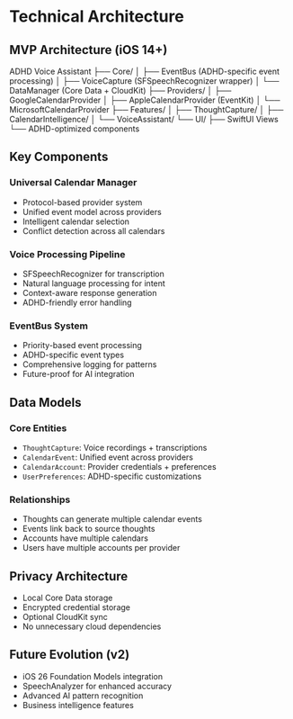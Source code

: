 # Technical Architecture

## MVP Architecture (iOS 14+)


ADHD Voice Assistant
├── Core/
│   ├── EventBus (ADHD-specific event processing)
│   ├── VoiceCapture (SFSpeechRecognizer wrapper)
│   └── DataManager (Core Data + CloudKit)
├── Providers/
│   ├── GoogleCalendarProvider
│   ├── AppleCalendarProvider (EventKit)
│   └── MicrosoftCalendarProvider
├── Features/
│   ├── ThoughtCapture/
│   ├── CalendarIntelligence/
│   └── VoiceAssistant/
└── UI/
├── SwiftUI Views
└── ADHD-optimized components


## Key Components

### Universal Calendar Manager
- Protocol-based provider system
- Unified event model across providers
- Intelligent calendar selection
- Conflict detection across all calendars

### Voice Processing Pipeline
- SFSpeechRecognizer for transcription
- Natural language processing for intent
- Context-aware response generation
- ADHD-friendly error handling

### EventBus System
- Priority-based event processing
- ADHD-specific event types
- Comprehensive logging for patterns
- Future-proof for AI integration

## Data Models

### Core Entities
- `ThoughtCapture`: Voice recordings + transcriptions
- `CalendarEvent`: Unified event across providers
- `CalendarAccount`: Provider credentials + preferences
- `UserPreferences`: ADHD-specific customizations

### Relationships
- Thoughts can generate multiple calendar events
- Events link back to source thoughts
- Accounts have multiple calendars
- Users have multiple accounts per provider

## Privacy Architecture
- Local Core Data storage
- Encrypted credential storage
- Optional CloudKit sync
- No unnecessary cloud dependencies

## Future Evolution (v2)
- iOS 26 Foundation Models integration
- SpeechAnalyzer for enhanced accuracy
- Advanced AI pattern recognition
- Business intelligence features
